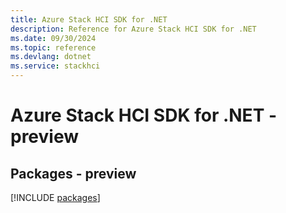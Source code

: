 ```yaml
---
title: Azure Stack HCI SDK for .NET
description: Reference for Azure Stack HCI SDK for .NET
ms.date: 09/30/2024
ms.topic: reference
ms.devlang: dotnet
ms.service: stackhci
---
```

# Azure Stack HCI SDK for .NET - preview
## Packages - preview
[!INCLUDE [packages](stack-hci-index.md)]